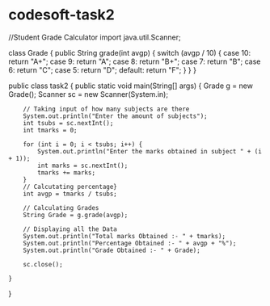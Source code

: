 # codesoft-task2
//Student Grade Calculator
import java.util.Scanner;

class Grade {
    public String grade(int avgp) {
        switch (avgp / 10) {
            case 10:
                return "A+";
            case 9:
                return "A";
            case 8:
                return "B+";
            case 7:
                return "B";
            case 6:
                return "C";
            case 5:
                return "D";
            default:
                return "F";
        }
    }
}

public class task2 {
    public static void main(String[] args) {
        Grade g = new Grade();
        Scanner sc = new Scanner(System.in);

        // Taking input of how many subjects are there
        System.out.println("Enter the amount of subjects");
        int tsubs = sc.nextInt();
        int tmarks = 0;

        for (int i = 0; i < tsubs; i++) {
            System.out.println("Enter the marks obtained in subject " + (i + 1));
            int marks = sc.nextInt();
            tmarks += marks;
        }
        // Calcutating percentage}
        int avgp = tmarks / tsubs;

        // Calculating Grades
        String Grade = g.grade(avgp);

        // Displaying all the Data
        System.out.println("Total marks Obtained :- " + tmarks);
        System.out.println("Percentage Obtained :- " + avgp + "%");
        System.out.println("Grade Obtained :- " + Grade);

        sc.close();

    }
}
